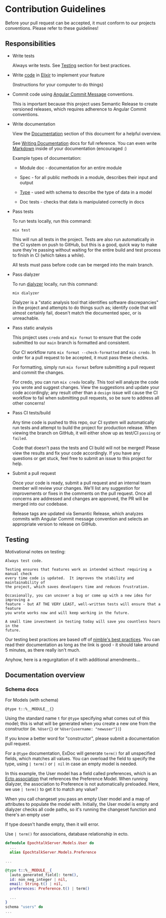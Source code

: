 # Contribution Guidelines

Before your pull request can be accepted, it must conform to our projects
conventions.  Please refer to these guidelines!

## Responsibilities

* Write tests

  Always write tests.  See [Testing](#Testing) section for best practices.


* Write [code](https://en.wikipedia.org/wiki/Computer_programming)
  in [Elixir](https://elixir-lang.org/) to implement your feature

  (Instructions for your computer to do things)

* Commit code using [Angular Commit Message](https://gist.github.com/brianclements/841ea7bffdb01346392c)
  conventions.

  This is important because this project uses Semantic Release to create
  versioned releases, which requires adherence to Angular Commit conventions.

* Write documentation

  View the [Documentation](#documentation-overview) section of this document for a
  helpful overview.

  See [Writing Documentation](https://hexdocs.pm/elixir/1.13/writing-documentation.html)
  docs for full reference.
  You can even write [Markdown](https://hexdocs.pm/elixir/1.13/writing-documentation.html#markdown)
  inside of your documentation (encouraged :)

  Example types of documentation:

  * Module doc - documentation for an entire module

  * Spec - for all public methods in a module, describes their input and output

  * [Type](#schema-docs) - used with schema to describe the type of data in a model

  * Doc tests - checks that data is manipulated correctly in docs

* Pass tests

  To run tests locally, run this command:

  `mix test`

  This will run all tests in the project.  Tests are also run automatically in
  the CI system on push to GitHub, but this is a good, quick way to make sure
  they're passing without waiting for the entire build and test process to
  finish in CI (which takes a while).

  All tests must pass before code can be merged into the main branch.

* Pass dialyzer

  To run [dialyzer](https://hexdocs.pm/dialyxir/Mix.Tasks.Dialyzer.html)
  locally, run this command:

  `mix dialyzer`

  Dialyzer is a "static analysis tool that identifies software discrepancies"
  in the project and attempts to do things such as; identify code that will
  almost certainly fail, doesn't match the documented spec, or is unreachable.

* Pass static analysis

  This project uses `credo` and `mix format` to ensure that the code submitted
  to our `main` branch is formatted and consistent.

  Our CI workflow runs `mix format --check-formatted` and `mix credo`.  In order
  for a pull request to be accepted, it must pass these checks.

  For formatting, simply run `mix format` before submitting a pull request and
  commit the changes.

  For credo, you can run `mix credo` locally.  This tool will analyze the code
  you wrote and suggest changes.  View the suggestions and update your code
  accordingly; any result other than a `design` issue will cause the CI workflow
  to fail when submitting pull requests, so be sure to address all other
  concerns!

* Pass CI tests/build

  Any time code is pushed to this repo, our CI system will automatically run
  tests and attempt to build the project for production release.  When viewing
  the branch on GitHub, it will either show up as test/CI `passing` or `failed`.

  Code that doesn't pass the tests and CI build will not be merged!  Please view
  the results and fix your code accordingly.  If you have any questions or get
  stuck, feel free to submit an issue to this project for help.

* Submit a pull request

  Once your code is ready, submit a pull request and an internal team member
  will review your changes.  We'll list any suggestion for improvements or fixes
  in the comments on the pull request.  Once all concerns are addressed and
  changes are approved, the PR will be merged into our codebase.

  Release tags are updated via Semantic Release, which analyzes commits with
  Angular Commit message convention and selects an appropriate version to
  release on GitHub.


## Testing

Motivational notes on testing:
```
Always test code.

Testing ensures that features work as intended without requiring a manual check
every time code is updated.  It improves the stability and maintainability of
the project, which saves developers time and reduces frustration.

Occasionally, you can uncover a bug or come up with a new idea for improving a
feature - but AT THE VERY LEAST, well-written tests will ensure that a feature
you wrote works now and will keep working in the future.

A small time investment in testing today will save you countless hours in the
future.
```

Our testing best practices are based off of [nimble's best practices](https://nimblehq.co/compass/development/code-conventions/elixir/ex-unit/).
You can read their documentation as long as the link is good - it should take
around 5 minutes, as there really isn't much.

Anyhow, here is a regurgitation of it with additional amendments...


## Documentation overview


### Schema docs

For Models (with schema)

`@type t::%__MODULE__{}`

Using the standard name `t` for `@type` specifying what comes out of this
model; this is what will be generated when you create a new one from the
constructor (ie. `%User{}` or `%User{username: "newuser"})`)

If you know a better word for "constructor", please submit a documentation pull
request.

For a `@type` documentation, ExDoc will generate `term()` for all unspecified
fields, which matches all values.  You can overload the field to specify the
type, using `| term()` or `| nil` in case an empty model is needed.

In this example, the User model has a field called preferences, which is an
[Ecto association](https://hexdocs.pm/ecto/2.2.11/associations.html) that
references the Preference Model.  When running dialyzer, the association to
Preference is not automatically preloaded.  Here, we use `| term()` to get it to
match any value?

When you call changeset you pass an empty User model and a map of attributes to
populate the model with.  Initially, the User model is empty and dialyzer checks
all code paths, so it's running the changeset function and there's an empty user

If type doesn't handle empty, then it will error.

Use `| term()` for associations, database relationship in ecto.

```elixir
defmodule EpochtalkServer.Models.User do
  ...
  alias EpochtalkServer.Models.Preference

...

@type t::%__MODULE__{
  [auto_generated_field]: term(),
  id: non_neg_integer | nil,
  email: String.t() | nil,
  preferences: Preference.t() | term()

  ...
}
schema "users" do
...
```
